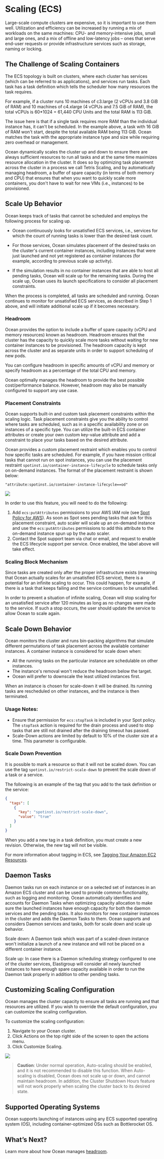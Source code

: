 # Scaling (ECS)

Large-scale compute clusters are expensive, so it is important to use them well. Utilization and efficiency can be increased by running a mix of workloads on the same machines: CPU- and memory-intensive jobs, small and large ones, and a mix of offline and low-latency jobs – ones that serve end-user requests or provide infrastructure services such as storage, naming or locking.

## The Challenge of Scaling Containers

The ECS topology is built on clusters, where each cluster has services (which can be referred to as applications), and services run tasks. Each task has a task definition which tells the scheduler how many resources the task requires.

For example, if a cluster runs 10 machines of c3.large (2 vCPUs and 3.8 GiB of RAM) and 10 machines of c4.xlarge (4 vCPUs and 7.5 GiB of RAM), the total vCPUs is 60\*1024 = 61,440 CPU Units and the total RAM is 113 GiB.

The issue here is that if a single task requires more RAM than the individual instance has, it can't be scheduled. In the example above, a task with 16 GiB of RAM won't start, despite the total available RAM being 113 GiB. Ocean matches the task with the appropriate instance type and size while requiring zero overhead or management.

Ocean dynamically scales the cluster up and down to ensure there are always sufficient resources to run all tasks and at the same time maximizes resource allocation in the cluster. It does so by optimizing task placement across the cluster in a process we call Tetris Scaling, and by automatically managing headroom, a buffer of spare capacity (in terms of both memory and CPU) that ensures that when you want to quickly scale more containers, you don't have to wait for new VMs (i.e., instances) to be provisioned.

## Scale Up Behavior

Ocean keeps track of tasks that cannot be scheduled and employs the following process for scaling up.

- Ocean continuously looks for unsatisfied ECS services, i.e., services for which the count of running tasks is lower than the desired task count.
- For those services, Ocean simulates placement of the desired tasks on the cluster's current container instances, including instances that were just launched and not yet registered as container instances (for example, according to previous scale up activity).

- If the simulation results in no container instances that are able to host all pending tasks, Ocean will scale up for the remaining tasks. During the scale up, Ocean uses its launch specifications to consider all placement constraints.

When the process is completed, all tasks are scheduled and running. Ocean continues to monitor for unsatisfied ECS services, as described in Step 1 above, and will initiate additional scale up if it becomes necessary.

### Headroom

Ocean provides the option to include a buffer of spare capacity (vCPU and memory resources) known as headroom. Headroom ensures that the cluster has the capacity to quickly scale more tasks without waiting for new container instances to be provisioned. The headroom capacity is kept across the cluster and as separate units in order to support scheduling of new pods.

You can configure headroom in specific amounts of vCPU and memory or specify headroom as a percentage of the total CPU and memory.

Ocean optimally manages the headroom to provide the best possible cost/performance balance. However, headroom may also be manually configured to support any use case.

### Placement Constraints

Ocean supports built-in and custom task placement constraints within the scaling logic. Task placement constraints give you the ability to control where tasks are scheduled, such as in a specific availability zone or on instances of a specific type. You can utilize the built-in ECS container attributes or create your own custom key-value attribute and add a constraint to place your tasks based on the desired attribute.

Ocean provides a custom placement restraint which enables you to control how specific tasks are scheduled. For example, if you have mission critical tasks that cannot run on spot instances, you can use the placement restraint `spotinst.io/container-instance-lifecycle` to schedule tasks only on on-demand instances. The format of the placement restraint is shown below:

`"attribute:spotinst.io/container-instance-lifecycle==od"`

<img src="/ocean/_media/features-scaling-ecs-01.png" />

In order to use this feature, you will need to do the following:

1. Add `ecs:putAttributes` permissions to your AWS IAM role (see [Spot Policy for AWS](administration/api/spot-policy-in-aws.md)). As soon as Spot sees pending tasks that ask for this placement constraint, auto scaler will scale up an on-demand instance and use the `ecs:putAttributes` permissions to add this attribute to the on-demand instance spun up by the auto scaler.
2. Contact the Spot support team via chat or email, and request to enable the ECS lifecycle support per service. Once enabled, the label above will take effect.

### Scaling Block Mechanism

Since tasks are created only after the proper infrastructure exists (meaning that Ocean actually scales for an unsatisfied ECS service), there is a potential for an infinite scaling to occur. This could happen, for example, if there is a task that keeps failing and the service continues to be unsatisfied.

In order to prevent a situation of infinite scaling, Ocean will stop scaling for an unsatisfied service after 120 minutes as long as no changes were made to the service. If such a stop occurs, the user should update the service to allow Ocean to scale again.

## Scale Down Behavior

Ocean monitors the cluster and runs bin-packing algorithms that simulate different permutations of task placement across the available container instances. A container instance is considered for scale down when:

- All the running tasks on the particular instance are schedulable on other instances.
- The instance's removal won't reduce the headroom below the target.
- Ocean will prefer to downscale the least utilized instances first.

When an instance is chosen for scale-down it will be drained. Its running tasks are rescheduled on other instances, and the instance is then terminated.

### Usage Notes:

- Ensure that permission for `ecs:stopTask` is included in your Spot policy. The `stopTask` action is required for the drain process and used to stop tasks that are still not drained after the draining timeout has passed.
- Scale-Down actions are limited by default to 10% of the cluster size at a time. This parameter is configurable.

### Scale Down Prevention

It is possible to mark a resource so that it will not be scaled down. You can use the tag `spotinst.io/restrict-scale-down` to prevent the scale down of a task or a service.

The following is an example of the tag that you add to the task definition or the service:

```json
{
  "tags": [
    {
      "key": "spotinst.io/restrict-scale-down",
      "value": "true"
    }
  ]
}
```

When you add a new tag in a task definition, you must create a new revision. Otherwise, the new tag will not be visible.

For more information about tagging in ECS, see [Tagging Your Amazon EC2 Resources](https://docs.aws.amazon.com/AWSEC2/latest/UserGuide/Using_Tags.html).

## Daemon Tasks

Daemon tasks run on each instance or on a selected set of instances in an Amazon ECS cluster and can be used to provide common functionality, such as logging and monitoring. Ocean automatically identifies and accounts for Daemon Tasks when optimizing capacity allocation to make sure the launched instances have enough capacity for both the daemon services and the pending tasks. It also monitors for new container instances in the cluster and adds the Daemon Tasks to them. Ocean supports and considers Daemon services and tasks, both for scale down and scale up behavior.

Scale down: A Daemon task which was part of a scaled-down instance won't initialize a launch of a new instance and will not be placed on a different container instance.

Scale up: In case there is a Daemon scheduling strategy configured to one of the cluster services, Elastigroup will consider all newly launched instances to have enough spare capacity available in order to run the Daemon task properly in addition to other pending tasks.

## Customizing Scaling Configuration

Ocean manages the cluster capacity to ensure all tasks are running and that resources are utilized. If you wish to override the default configuration, you can customize the scaling configuration.

To customize the scaling configuration:

1. Navigate to your Ocean cluster.
2. Click Actions on the top right side of the screen to open the actions menu.
3. Click Customize Scaling.

<img src="/ocean/_media/features-scaling-k8s-03.png" />

> **Caution**: Under normal operation, Auto-scaling should be enabled, and it is not recommended to disable this function. When Auto-scaling is disabled, Ocean does not scale up or down, and cannot maintain headroom. In addition, the Cluster Shutdown Hours feature will not work properly when scaling the cluster back to its desired state.

## Supported Operating Systems

Ocean supports launching of instances using any ECS supported operating system (OS), including container-optimized OSs such as Bottlerocket OS.

## What’s Next?

Learn more about how Ocean manages [headroom](ocean/features/headroom).
